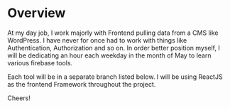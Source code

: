 # Overview
At my day job, I work majorly with Frontend pulling data from a CMS like WordPress. I have never for once had to work with things like Authentication, Authorization and so on. In order better position myself, I will be dedicating an hour each weekday in the month of May to learn various firebase tools.

Each tool will be in a separate branch listed below. I will be using ReactJS as the frontend Framework throughout the project.


Cheers!
